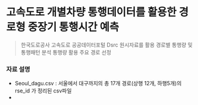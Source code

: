 # 고속도로 개별차량 통행데이터를 활용한 경로형 중장기 통행시간 예측

> 한국도로공사 고속도로 공공데이터포털 Dsrc 원시자료를 활용
> 경로별 통행량 및 통행패턴 분석
> 통행량 활용 주요 경로 선정

### 자료 설명

 - Seoul_dagu.csv : 서울에서 대구까지의 총 17개 경로(상행 12개, 하행5개)의 rse_id 가 정리된 csv파일
 - 
